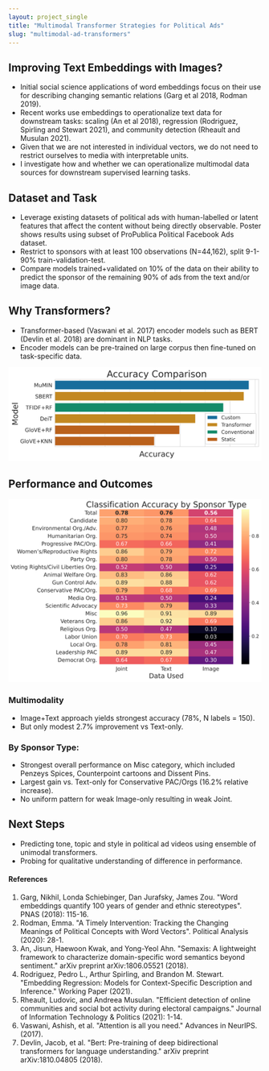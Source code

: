```yaml
---
layout: project_single
title: "Multimodal Transformer Strategies for Political Ads"
slug: "multimodal-ad-transformers"
---
```


## Improving Text Embeddings with Images?

- Initial social science applications of word embeddings focus on their use for describing changing semantic relations (Garg et al 2018, Rodman 2019).
- Recent works use embeddings to operationalize text data for downstream tasks: scaling (An et al 2018), regression (Rodriguez, Spirling and Stewart 2021), and community detection (Rheault and Musulan 2021).
- Given that we are not interested in individual vectors, we do not need to restrict ourselves to media with interpretable units.
- I investigate how and whether we can operationalize multimodal data sources for downstream supervised learning tasks.

## Dataset and Task

- Leverage existing datasets of political ads with human-labelled or latent features that affect the content without being directly observable. Poster shows results using subset of ProPublica Political Facebook Ads dataset.
- Restrict to sponsors with at least 100 observations (N=44,162), split 9-1-90% train-validation-test.
- Compare models trained+validated on 10% of the data on their ability to predict the sponsor of the remaining 90% of ads from the text and/or image data.

## Why Transformers?

- Transformer-based (Vaswani et al. 2017) encoder models such as BERT (Devlin et al. 2018) are dominant in NLP tasks.
- Encoder models can be pre-trained on large corpus then fine-tuned on task-specific data.

![](https://raw.githubusercontent.com/muhark/muhark.github.io/master/static/projects/multimodal-ad-transformers/comparison.png)

## Performance and Outcomes

![](https://raw.githubusercontent.com/muhark/muhark.github.io/master/static/projects/multimodal-ad-transformers/joint-v-sep.png)

### Multimodality

- Image+Text approach yields strongest accuracy (78%, N labels = 150).
- But only modest 2.7% improvement vs Text-only.

### By Sponsor Type:

- Strongest overall performance on Misc category, which included Penzeys Spices, Counterpoint cartoons and Dissent Pins.
- Largest gain vs. Text-only for  Conservative PAC/Orgs (16.2% relative increase).
- No uniform pattern for weak Image-only resulting in weak Joint.

## Next Steps

- Predicting tone, topic and style in political  ad videos using ensemble of unimodal transformers.
- Probing for qualitative understanding of difference in performance.

#### References

1. Garg, Nikhil, Londa Schiebinger, Dan Jurafsky, James Zou. "Word embeddings quantify 100 years of gender and ethnic stereotypes".  PNAS (2018): 115-16.
2. Rodman, Emma. "A Timely Intervention: Tracking the Changing Meanings of Political Concepts with Word Vectors". Political Analysis (2020): 28-1.
3. An, Jisun, Haewoon Kwak, and Yong-Yeol Ahn. "Semaxis: A lightweight framework to characterize domain-specific word semantics beyond sentiment." arXiv preprint arXiv:1806.05521 (2018).
4. Rodriguez, Pedro L., Arthur Spirling, and Brandon M. Stewart. "Embedding Regression: Models for Context-Specific Description and Inference." Working Paper (2021).
5. Rheault, Ludovic, and Andreea Musulan. "Efficient detection of online communities and social bot activity during electoral campaigns." Journal of Information Technology & Politics (2021): 1-14.
6. Vaswani, Ashish, et al. "Attention is all you need." Advances in NeurIPS. (2017).
7. Devlin, Jacob, et al. "Bert: Pre-training of deep bidirectional transformers for language understanding." arXiv preprint arXiv:1810.04805 (2018).
